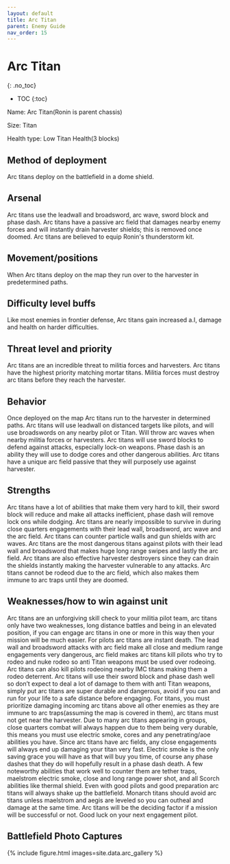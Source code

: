 ```yaml
---
layout: default
title: Arc Titan
parent: Enemy Guide
nav_order: 15
---
```


# Arc Titan
{: .no_toc}

- TOC
{:toc}

Name: Arc Titan(Ronin is parent chassis)

Size: Titan

Health type: Low Titan Health(3 blocks)

## Method of deployment

Arc titans deploy on the battlefield in a dome shield.

## Arsenal

Arc titans use the leadwall and broadsword, arc wave, sword block and phase dash. Arc titans have a passive arc field that damages nearby enemy forces and will instantly drain harvester shields; this is removed once doomed. Arc titans are believed to equip Ronin's thunderstorm kit. 

## Movement/positions

When Arc titans deploy on the map they run over to the harvester in predetermined paths. 

## Difficulty level buffs

Like most enemies in frontier defense, Arc titans gain increased a.I, damage and health on harder difficulties.

## Threat level and priority 

Arc titans are an incredible threat to militia forces and harvesters. Arc titans have the highest priority matching mortar titans. Militia forces must destroy arc titans before they reach the harvester. 

## Behavior

Once deployed on the map Arc titans run to the harvester in determined paths. Arc titans will use leadwall on distanced targets like pilots, and will use broadswords on any nearby pilot or Titan. Will throw arc waves when nearby militia forces or harvesters. Arc titans will use sword blocks to defend against attacks, especially lock-on weapons. Phase dash is an ability they will use to dodge cores and other dangerous abilities. Arc titans have a unique arc field passive that they will purposely use against harvester.

## Strengths

Arc titans have a lot of abilities that make them very hard to kill, their sword block will reduce and make all attacks inefficient, phase dash will remove lock ons while dodging. Arc titans are nearly impossible to survive in during close quarters engagements with their lead wall, broadsword, arc wave and the arc field. Arc titans can counter particle walls and gun shields with arc waves. Arc titans are the most dangerous titans against pilots with their lead wall and broadsword that makes huge long range swipes and lastly the arc field. Arc titans are also effective harvester destroyers since they can drain the shields instantly making the harvester vulnerable to any attacks. Arc titans cannot be rodeod due to the arc field, which also makes them immune to arc traps until they are doomed. 

## Weaknesses/how to win against unit

Arc titans are an unforgiving skill check to your militia pilot team, arc titans only have two weaknesses, long distance battles and being in an elevated position, if you can engage arc titans in one or more in this way then your mission will be much easier. For pilots arc titans are instant death. The lead wall and broadsword attacks with arc field make all close and medium range engagements very dangerous, arc field makes arc titans kill pilots who try to rodeo and nuke rodeo so anti Titan weapons must be used over rodeoing.
Arc titans can also kill pilots rodeoing nearby IMC titans making them a rodeo deterrent. Arc titans will use their sword block and phase dash well so don’t expect to deal a lot of damage to them with anti Titan weapons, simply put arc titans are super durable and dangerous, avoid if you can and run for your life to a safe distance before engaging. For titans, you must prioritize damaging incoming arc titans above all other enemies as they are immune to arc traps(assuming the map is covered in them), arc titans must not get near the harvester. Due to many arc titans appearing in groups, close quarters combat will always happen due to them being very durable, this means you must use electric smoke, cores and any penetrating/aoe abilities you have. Since arc titans have arc fields, any close engagements will always end up damaging your titan very fast. Electric smoke is the only saving grace you will have as that will buy you time, of course any phase dashes that they do will hopefully result in a phase dash death. A few noteworthy abilities that work well to counter them are tether traps, maelstrom electric smoke, close and long range power shot, and all Scorch abilities like thermal shield. Even with good pilots and good preparation arc titans will always shake up the battlefield. Monarch titans should avoid arc titans unless maelstrom and aegis are leveled so you can outheal and damage at the same time. Arc titans will be the deciding factor if a mission will be successful or not. Good luck on your next engagement pilot.

## Battlefield Photo Captures

{% include figure.html images=site.data.arc_gallery %}
